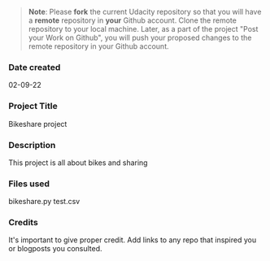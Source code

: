 >**Note**: Please **fork** the current Udacity repository so that you will have a **remote** repository in **your** Github account. Clone the remote repository to your local machine. Later, as a part of the project "Post your Work on Github", you will push your proposed changes to the remote repository in your Github account.

### Date created
02-09-22

### Project Title
Bikeshare project

### Description
This project is all about bikes and sharing

### Files used
bikeshare.py
test.csv

### Credits
It's important to give proper credit. Add links to any repo that inspired you or blogposts you consulted.
